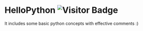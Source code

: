 # HelloPython <img alt="Visitor Badge" src="https://visitor-badge.feriirawann.repl.co?username=cyrusjetson&repo=HelloPython&label=VISITS&style=plastic&color=%23457BFF&contentType=svg">

It includes some basic python concepts with effective comments :) 
